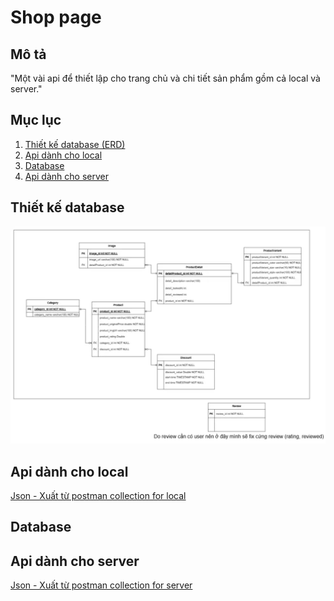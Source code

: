 # Shop page

## Mô tả

"Một vài api để thiết lập cho trang chủ và chi tiết sản phẩm gồm cả local và server."

## Mục lục
1. [Thiết kế database (ERD)](#Thiết-kế-database-(ERD))
2. [Api dành cho local](#Api-dành-cho-local)
3. [Database](#Database)
4. [Api dành cho server](#Api-dành-cho-server)


## Thiết kế database
![Entity Relationship Diagram](/database.png)

## Api dành cho local
[Json - Xuất từ postman collection for local](/shop-page-api-collection.json)

## Database

## Api dành cho server
[Json - Xuất từ postman collection for server](/shop-page-api-collection-server.json)
